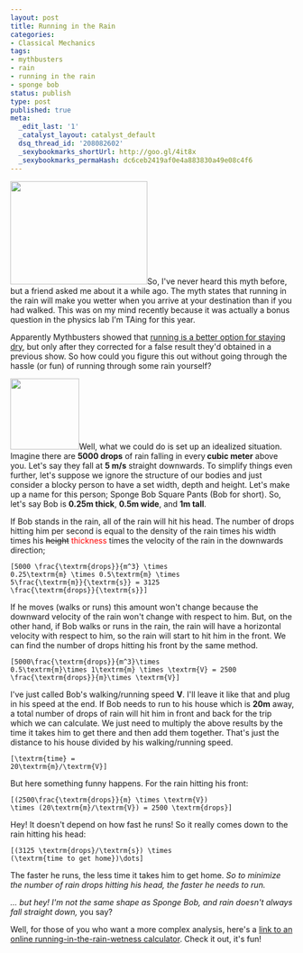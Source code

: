 ```yaml
---
layout: post
title: Running in the Rain
categories:
- Classical Mechanics
tags:
- mythbusters
- rain
- running in the rain
- sponge bob
status: publish
type: post
published: true
meta:
  _edit_last: '1'
  _catalyst_layout: catalyst_default
  dsq_thread_id: '208082602'
  _sexybookmarks_shortUrl: http://goo.gl/4it8x
  _sexybookmarks_permaHash: dc6ceb2419af0e4a883830a49e08c4f6
---
```

<a href="http://commons.wikimedia.org/wiki/File:Here_comes_rain_again.jpg"><img class="alignright size-medium wp-image-668" title="Rain Drops" src="http://morningcoffeephysics.com/wp-content/uploads/2009/10/Here_comes_rain_again-300x225.jpg" alt="" width="243" height="183" /></a>So, I've never heard this myth before, but a friend asked me about it a while ago. The myth states that running in the rain will make you wetter when you arrive at your destination than if you had walked. This was on my mind recently because it was actually a bonus question in the physics lab I'm TAing for this year.

Apparently Mythbusters showed that <a href="http://en.wikipedia.org/wiki/MythBusters_(2005_season)#Who_Gets_Wetter.3F">running is a better option for staying dry</a>, but only after they corrected for a false result they'd obtained in a previous show. So how could you figure this out without going through the hassle (or fun) of running through some rain yourself?

<a href="http://www.fanpop.com/spots/spongebob-squarepants/images/154903/title/spongebob-photo"><img class="alignleft size-full wp-image-670" title="Spongebob-spongebob-squarepants" src="http://morningcoffeephysics.com/wp-content/uploads/2009/10/Spongebob-spongebob-squarepants-154903_306_315.jpg" alt="" width="122" height="126" /></a>Well, what we could do is set up an idealized situation. Imagine there are <strong>5000 drops</strong> of rain falling in every<strong> cubic meter</strong> above you. Let's say they fall at <strong>5 m/s</strong> straight downwards. To simplify things even further, let's suppose we ignore the structure of our bodies and just consider a blocky person to have a set width, depth and height. Let's make up a name for this person; Sponge Bob Square Pants (Bob for short). So, let's say Bob is <strong>0.25m thick</strong>, <strong>0.5m wide</strong>, and <strong>1m tall</strong>.

If Bob stands in the rain, all of the rain will hit his head. The number of drops hitting him per second is equal to the density of the rain times his width times his <span style="text-decoration: line-through;">height</span> <span style="color: #ff0000;">thickness</span> times the velocity of the rain in the downwards direction;

<code class="eqn">\[5000 \frac{\textrm{drops}}{m^3} \times 0.25\textrm{m} \times 0.5\textrm{m} \times 5\frac{\textrm{m}}{\textrm{s}} = 3125 \frac{\textrm{drops}}{\textrm{s}}\]</code>

If he moves (walks or runs) this amount won't change because the downward velocity of the rain won't change with respect to him. But, on the other hand, if Bob walks or runs in the rain, the rain will have a horizontal velocity with respect to him, so the rain will start to hit him in the front. We can find the number of drops hitting his front by the same method.

<code class="eqn">\[5000\frac{\textrm{drops}}{m^3}\times 0.5\textrm{m}\times 1\textrm{m} \times \textrm{V} = 2500 \frac{\textrm{drops}}{m}\times \textrm{V}\]</code>

I've just called Bob's walking/running speed <strong>V</strong>. I'll leave it like that and plug in his speed at the end. If Bob needs to run to his house which is <strong>20m</strong> away, a total number of drops of rain will hit him in front and back for the trip which we can calculate. We just need to multiply the above results by the time it takes him to get there and then add them together. That's just the distance to his house divided by his walking/running speed.

<code class="eqn">\[\textrm{time} = 20\textrm{m}/\textrm{V}\]</code>

But here something funny happens. For the rain hitting his front:

<code class="eqn">\[(2500\frac{\textrm{drops}}{m} \times \textrm{V}) \times (20\textrm{m}/\textrm{V}) = 2500 \textrm{drops}\]</code>

Hey! It doesn't depend on how fast he runs! So it really comes down to the rain hitting his head:

<code class="eqn">\[(3125 \textrm{drops}/\textrm{s}) \times (\textrm{time to get home})\dots\]</code>

The faster he runs, the less time it takes him to get home. <em>So to minimize the number of rain drops hitting his head, the faster he needs to run. </em>

<em>... but hey! I'm not the same shape as Sponge Bob, and rain doesn't always fall straight down,</em> you say?

Well, for those of you who want a more complex analysis, here's a <a href="http://www.dctech.com/physics/features/0600.php">link to an online running-in-the-rain-wetness calculator</a>. Check it out, it's fun!
